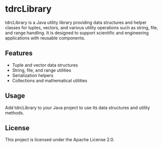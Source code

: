 # tdrcLibrary

tdrcLibrary is a Java utility library providing data structures and helper classes for tuples, vectors, and various utility operations such as string, file, and range handling. It is designed to support scientific and engineering applications with reusable components.

## Features
- Tuple and vector data structures
- String, file, and range utilities
- Serialization helpers
- Collections and mathematical utilities

## Usage
Add tdrcLibrary to your Java project to use its data structures and utility methods.

## License
This project is licensed under the Apache License 2.0.
